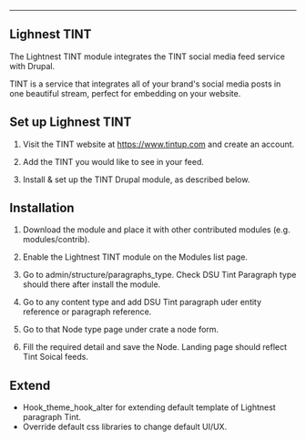 ------------------------
Lighnest TINT
------------------------
The Lightnest TINT module integrates the TINT social media feed service with Drupal.

TINT is a service that integrates all of your brand's social media posts in
one beautiful stream, perfect for embedding on your website.

Set up Lighnest TINT
--------------------

1) Visit the TINT website at https://www.tintup.com and create an account.

2) Add the TINT you would like to see in your feed.

3) Install & set up the TINT Drupal module, as described below.


Installation
------------

1) Download the module and place it with other contributed modules
   (e.g. modules/contrib).

2) Enable the Lightnest TINT module on the Modules list page.

3) Go to admin/structure/paragraphs_type. Check DSU Tint Paragraph type should there after install the module.

4) Go to any content type and add DSU Tint paragraph uder entity reference or paragraph reference.

5) Go to that Node type page under crate a node form.

6) Fill the required detail and save the Node. Landing page should reflect Tint Soical feeds.

Extend
-------
 - Hook_theme_hook_alter for extending default template of Lightnest paragraph Tint.
 - Override default css libraries to change default UI/UX. 

